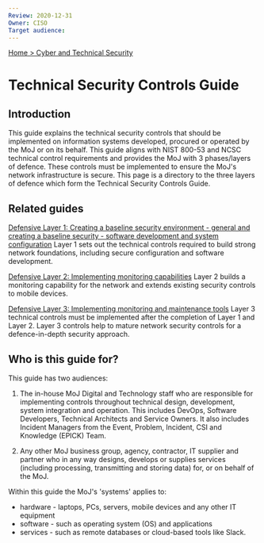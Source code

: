 ```yaml
---
Review: 2020-12-31
Owner: CISO
Target audience:
---
```


[Home > Cyber and Technical Security](../..)

# Technical Security Controls Guide

## Introduction

This guide explains the technical security controls that should be implemented on information systems developed, procured or operated by the MoJ or on its behalf. This guide aligns with NIST 800-53 and NCSC technical control requirements and provides the MoJ with 3 phases/layers of defence. These controls must be implemented to ensure the MoJ's network infrastructure is secure. This page is a directory to the three layers of defence which form the Technical Security Controls Guide.

## Related guides

[Defensive Layer 1: Creating a baseline security environment - general and creating a baseline security - software development and system configuration](../technical-security-controls-guide-defensive-layer-1/)
Layer 1 sets out the technical controls required to build strong network foundations, including secure configuration and software development.

[Defensive Layer 2: Implementing monitoring capabilities](../technical-security-controls-guide-defensive-layer-2/)
Layer 2 builds a monitoring capability for the network and extends existing security controls to mobile devices.

[Defensive Layer 3: Implementing monitoring and maintenance tools](../technical-security-controls-guide-defensive-layer-3/)
Layer 3 technical controls must be implemented after the completion of Layer 1 and Layer 2. Layer 3 controls help to mature network security controls for a defence-in-depth security approach.

## Who is this guide for?

This guide has two audiences:

1. The in-house MoJ Digital and Technology staff who are responsible for implementing controls throughout technical design, development, system integration and operation. This includes DevOps, Software Developers, Technical Architects and Service Owners. It also includes Incident Managers from the Event, Problem, Incident, CSI and Knowledge (EPICK) Team.

2. Any other MoJ business group, agency, contractor, IT supplier and partner who in any way designs, develops or supplies services (including processing, transmitting and storing data) for, or on behalf of the MoJ.

Within this guide the MoJ's 'systems' applies to:

* hardware - laptops, PCs, servers, mobile devices and any other IT equipment
* software - such as operating system (OS) and applications
* services - such as remote databases or cloud-based tools like Slack.
